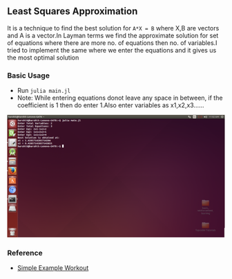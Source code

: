 ## Least Squares Approximation

It is a technique to find the best solution for `A*X = B` where X,B are vectors and A is a vector.In Layman terms we find the approximate solution for set of equations where there are more no. of equations then no. of variables.I tried to implement the same where we enter the equations and it gives us the most optimal solution

### Basic Usage
* Run `julia main.jl`
* Note: While entering equations donot leave any space in between, if the coefficient is 1 then do enter 1.Also enter variables as x1,x2,x3......

![demo img](/Least%20Squares%20Approximation/Screenshot.png)

### Reference
* [Simple Example Workout](https://www.youtube.com/watch?v=eJqreNZPS64)
